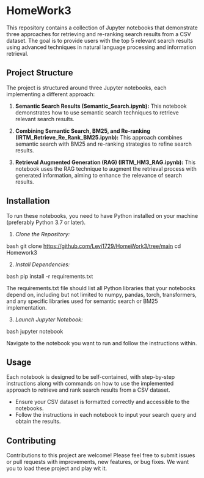 # HomeWork3

This repository contains a collection of Jupyter notebooks that demonstrate three approaches for retrieving and re-ranking search results from a CSV dataset. The goal is to provide users with the top 5 relevant search results using advanced techniques in natural language processing and information retrieval.

## Project Structure

The project is structured around three Jupyter notebooks, each implementing a different approach:

1. **Semantic Search Results (Semantic_Search.ipynb):** This notebook demonstrates how to use semantic search techniques to retrieve relevant search results.

2. **Combining Semantic Search, BM25, and Re-ranking (IRTM_Retrieve_Re_Rank_BM25.ipynb):** This approach combines semantic search with BM25 and re-ranking strategies to refine search results.

3. **Retrieval Augmented Generation (RAG) (IRTM_HM3_RAG.ipynb):** This notebook uses the RAG technique to augment the retrieval process with generated information, aiming to enhance the relevance of search results.

## Installation

To run these notebooks, you need to have Python installed on your machine (preferably Python 3.7 or later).

1. *Clone the Repository:*

bash
git clone https://github.com/Levi1729/HomeWork3/tree/main
cd Homework3


2. *Install Dependencies:*

bash
pip install -r requirements.txt


The requirements.txt file should list all Python libraries that your notebooks depend on, including but not limited to numpy, pandas, torch, transformers, and any specific libraries used for semantic search or BM25 implementation.

3. *Launch Jupyter Notebook:*

bash
jupyter notebook


Navigate to the notebook you want to run and follow the instructions within.

## Usage

Each notebook is designed to be self-contained, with step-by-step instructions along with commands on how to use the implemented approach to retrieve and rank search results from a CSV dataset. 

- Ensure your CSV dataset is formatted correctly and accessible to the notebooks.
- Follow the instructions in each notebook to input your search query and obtain the results.

## Contributing

Contributions to this project are welcome! Please feel free to submit issues or pull requests with improvements, new features, or bug fixes. We want you to load these project and play wit it. 

